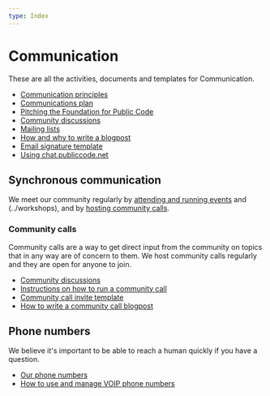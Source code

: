 ```yaml
---
type: Index
---
```


# Communication

These are all the activities, documents and templates for Communication.

* [Communication principles](communication-principles.md)
* [Communications plan](communications-plan.md)
* [Pitching the Foundation for Public Code](pitching.md)
* [Community discussions](community-discussions.md)
* [Mailing lists](../tool-management/mailing-lists.md)
* [How and why to write a blogpost](blogging.md)
* [Email signature template](email-signature-template.md)
* [Using chat.publiccode.net](using-chat.md)

## Synchronous communication

We meet our community regularly by [attending and running events](../events) and (../workshops), and by [hosting community calls](../community-calls).

### Community calls

Community calls are a way to get direct input from the community on topics that in any way are of concern to them. We host community calls regularly and they are open for anyone to join.

* [Community discussions](community-discussions.md)
* [Instructions on how to run a community call](running-community-call.md)
* [Community call invite template](community-call-invite-template.md)
* [How to write a community call blogpost](community-call-blogposts.md)

## Phone numbers

We believe it's important to be able to reach a human quickly if you have a question.

* [Our phone numbers](phone-numbers.md)
* [How to use and manage VOIP phone numbers](managing-voip-phone-numbers.md)
